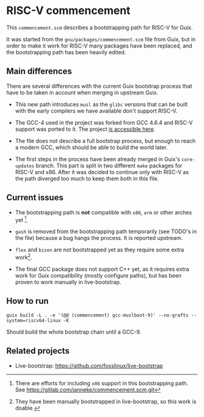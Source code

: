 # RISC-V commencement

This `commencement.scm` describes a bootstrapping path for RISC-V for Guix.

It was started from the `gnu/packages/commencement.scm` file from Guix, but in
order to make it work for RISC-V many packages have been replaced, and the
bootstrapping path has been heavily edited.

## Main differences

There are several differences with the current Guix bootstrap process that have
to be taken in account when merging in upstream Guix.

- This new path introduces `musl` as the `glibc` versions that can be built
  with the early compilers we have available don't support RISC-V.

- The GCC-4 used in the project was forked from GCC 4.6.4 and RISC-V support
  was ported to it. The project [is accessible here][gcc-4].

- The file does not describe a full bootstrap process, but enough to reach a
  modern GCC, which should be able to build the world later.

- The first steps in the process have been already merged in Guix's
  `core-updates` branch. This part is split in two different `make` packages
  for RISC-V and x86. After it was decided to continue only with RISC-V as the
  path diverged too much to keep them both in this file.

[gcc-4]: https://github.com/ekaitz-zarraga/gcc


## Current issues

- The bootstrapping path is **not** compatible with `x86`, `arm` or other
  arches yet [^efforts].

- `gash` is removed from the bootstrapping path temporarily (see TODO's in the
  file) because a bug hangs the process. It is reported upstream.

- `flex` and `bison` are not bootstrapped yet as they require some extra
  work[^flex-bison].

- The final GCC package does not support C++ yet, as it requires extra work for
  Guix compatibility (mostly configure paths), but has been proven to work
  manually in live-bootstrap.

[^efforts]: There are efforts for including `x86` support in this bootstrapping
    path. See <https://gitlab.com/janneke/commencement.scm.git>

[^flex-bison]: They have been manually bootstrapped in live-bootstrap, so this
    work is doable.

## How to run

``` shell
guix build -L . -e '(@@ (commencement) gcc-muslboot-9)' --no-grafts --system=riscv64-linux -K
```

Should build the whole bootstrap chain until a GCC-9.

## Related projects

- Live-bootstrap: <https://github.com/fosslinux/live-bootstrap>
